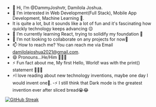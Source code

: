- 👋 Hi, I’m @DammyJoshvtr, Damilola Joshua.
- 👀 I’m interested in Web Development(Full Stack), Mobile App Development, Machine Learning 🥲.
- It is quite a lot, but it sounds like a lot of fun and it's fascinating how quickly technology keeps advancing 😌
- 🌱 I’m currently learning React, trying to solidify my foundation 🥲
- 💞️ I’m not looking to collaborate on any projects for now👀
- 📫 How to reach me? You can reach me via Email damilolajoshua2021@gmail.com.
- 😄 Pronouns...He/Him 🤸🏽‍♂️
- ⚡ Fun fact about me, My first Hello, World! was with the print() statement 🥲🤲🏽
- ⚡I love reading about new technology inventions, maybe one day I would invent one👀.
-⚡ I still think that Dark mode is the greatest invention ever after sliced bread😭😂

<!---
DammyJoshvtr/DammyJoshvtr is a ✨ special ✨ repository because its `README.md` (this file) appears on your GitHub profile.
You can click the Preview link to take a look at your changes.
--->

[![GitHub Streak](https://streak-stats.demolab.com?user=yourusername&theme=dark)](https://git.io/streak-stats)

